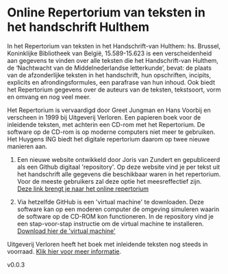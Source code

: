 # Online Repertorium van teksten in het handschrift Hulthem

In het Repertorium van teksten in het Handschrift-van Hulthem: hs. Brussel, Koninklijke Bibliotheek van België, 15.589-15.623 is een verscheidenheid aan gegevens te vinden over alle teksten die het Handschrift-van Hulthem, de ‘Nachtwacht van de Middelnederlandse letterkunde’, bevat: de plaats van de afzonderlijke teksten in het handschrift, hun opschriften, incipits, explicits en afrondingsformules, een parafrase van hun inhoud. Ook biedt het Repertorium gegevens over de auteurs van de teksten, tekstsoort, vorm en omvang en nog veel meer.

Het Repertorium is vervaardigd door Greet Jungman en Hans Voorbij en verscheen in 1999 bij Uitgeverij Verloren. Een papieren boek voor de inleidende teksten, met achterin een CD-rom met het Repertorium. De software op de CD-rom is op moderne computers niet meer te gebruiken. Het Huygens ING biedt het digitale repertorium daarom op twee nieuwe manieren aan. 

1. Een nieuwe website ontwikkeld door Joris van Zundert en gepubliceerd als een Github digitaal 'repository'. Op deze website vind je per tekst uit het handschrift alle gegevens die beschikbaar waren in het repertorium. Voor de meeste gebruikers zal deze optie het meesreffectief zijn.  
  [Deze link brengt je naar het online repertorium](public/hulthem_repertorium_1.html)

2. Via hetzelfde GitHub is een 'virtual machine' te downloaden. Deze software kan op een moderen computer de omgeving simuleren waarin de software op de CD-ROM kon functioneren. In de repository vind je een stap-voor-stap instructie om de virtual machine te installeren.  
  [Download hier de 'virtual machine'](https://github.com/HuygensING/hulthem)

Uitgeverij Verloren heeft het boek met inleidende teksten nog steeds in voorraad. [Klik hier voor meer informatie](https://verloren.nl/boeken/2086/262/165/middeleeuwen/repertorium-van-teksten-in-het-handschrift-van-hulthem).

v0.0.3